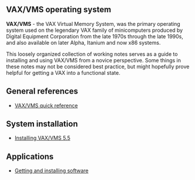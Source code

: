 VAX/VMS operating system 
------------------------

**VAX/VMS** - the VAX Virtual Memory System, was the primary operating system
used on the legendary VAX family of minicomputers produced by Digital Equipment
Corporation from the late 1970s through the late 1990s, and also available on
later Alpha, Itanium and now x86 systems.

This loosely organized collection of working notes serves as a guide to
installing and using VAX/VMS from a novice perspective. Some things in these
notes may not be considered best practice, but might hopefully prove helpful
for getting a VAX into a functional state. 

## General references 

* [VAX/VMS quick reference](000-quickref.md)

## System installation

* [Installing VAX/VMS 5.5](010-install.md)

## Applications

* [Getting and installing software](020-software.md) 
